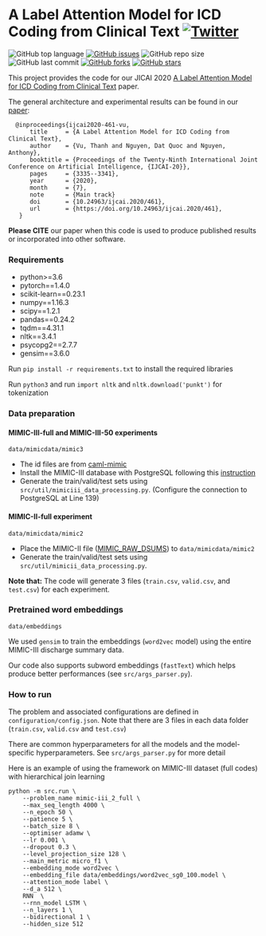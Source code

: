 
# A Label Attention Model for ICD Coding from Clinical Text <a href="https://twitter.com/intent/tweet?text=LAAT%20%28A%20Label%20Attention%20Model%20for%20ICD%20Coding%20from%20Clinical%20Text%29%20Code:&url=https%3A%2F%2Fgithub.com%2Faehrc%2FLAAT"><img alt="Twitter" src="https://img.shields.io/twitter/url?style=social&url=https%3A%2F%2Ftwitter.com%2F"></a>  
  
<img alt="GitHub top language" src="https://img.shields.io/github/languages/top/aehrc/LAAT"> <a href="https://github.com/aehrc/LAAT/issues"><img alt="GitHub issues" src="https://img.shields.io/github/issues/aehrc/LAAT"></a> <img alt="GitHub repo size" src="https://img.shields.io/github/repo-size/aehrc/LAAT"> <img alt="GitHub last commit" src="https://img.shields.io/github/last-commit/aehrc/LAAT"> <a href="https://github.com/aehrc/LAAT/network"><img alt="GitHub forks" src="https://img.shields.io/github/forks/aehrc/LAAT"></a> <a href="https://github.com/aehrc/LAAT/stargazers"><img alt="GitHub stars" src="https://img.shields.io/github/stars/aehrc/LAAT"></a>    

This project provides the code for our JICAI 2020 [A Label Attention Model for ICD Coding from Clinical Text](https://arxiv.org/abs/2007.06351) paper.

The general architecture and experimental results can be found in our [paper](https://arxiv.org/abs/2007.06351):

```
  @inproceedings{ijcai2020-461-vu,
      title     = {A Label Attention Model for ICD Coding from Clinical Text},
      author    = {Vu, Thanh and Nguyen, Dat Quoc and Nguyen, Anthony},
      booktitle = {Proceedings of the Twenty-Ninth International Joint Conference on Artificial Intelligence, {IJCAI-20}},             
      pages     = {3335--3341},
      year      = {2020},
      month     = {7},
      note      = {Main track}
      doi       = {10.24963/ijcai.2020/461},
      url       = {https://doi.org/10.24963/ijcai.2020/461},
   }
```

**Please CITE** our paper when this code is used to produce published results or incorporated into other software.

### Requirements

- python>=3.6
- pytorch==1.4.0
- scikit-learn==0.23.1
- numpy==1.16.3
- scipy==1.2.1
- pandas==0.24.2
- tqdm==4.31.1
- nltk==3.4.1
- psycopg2==2.7.7
- gensim==3.6.0

Run `pip install -r requirements.txt` to install the required libraries

Run `python3` and run `import nltk` and `nltk.download('punkt')` for tokenization 

### Data preparation

#### MIMIC-III-full and MIMIC-III-50 experiments
`data/mimicdata/mimic3`
 
- The id files are from [caml-mimic](https://github.com/jamesmullenbach/caml-mimic)
- Install the MIMIC-III database with PostgreSQL following this [instruction](https://mimic.physionet.org/tutorials/install-mimic-locally-ubuntu/)
- Generate the train/valid/test sets using `src/util/mimiciii_data_processing.py`. (Configure the connection to PostgreSQL at Line 139)

#### MIMIC-II-full experiment
`data/mimicdata/mimic2`

- Place the MIMIC-II file ([MIMIC_RAW_DSUMS](https://archive.physionet.org/works/ICD9CodingofDischargeSummaries/)) to `data/mimicdata/mimic2`
- Generate the train/valid/test sets using `src/util/mimicii_data_processing.py`.

**Note that:** The code will generate 3 files (`train.csv`, `valid.csv`, and `test.csv`) for each experiment.

### Pretrained word embeddings 
`data/embeddings`

We used `gensim` to train the embeddings (`word2vec` model) using the entire MIMIC-III discharge summary data. 

Our code also supports subword embeddings (`fastText`) which helps produce better performances (see `src/args_parser.py`).

### How to run

The problem and associated configurations are defined in `configuration/config.json`. Note that there are 3 files in each data folder (`train.csv`, `valid.csv` and `test.csv`)

There are common hyperparameters for all the models and the model-specific hyperparameters. See `src/args_parser.py` for more detail

Here is an example of using the framework on MIMIC-III dataset (full codes) with hierarchical join learning

```
python -m src.run \
    --problem_name mimic-iii_2_full \
    --max_seq_length 4000 \
    --n_epoch 50 \
    --patience 5 \
    --batch_size 8 \
    --optimiser adamw \
    --lr 0.001 \
    --dropout 0.3 \
    --level_projection_size 128 \
    --main_metric micro_f1 \
    --embedding_mode word2vec \
    --embedding_file data/embeddings/word2vec_sg0_100.model \
    --attention_mode label \
    --d_a 512 \
    RNN  \
    --rnn_model LSTM \
    --n_layers 1 \
    --bidirectional 1 \
    --hidden_size 512 
```

